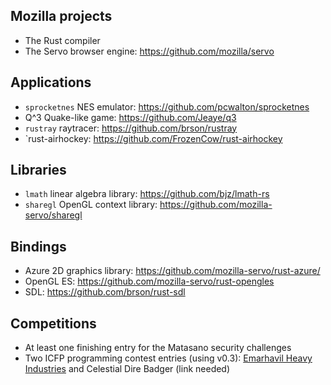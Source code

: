 Mozilla projects
----------------

* The Rust compiler
* The Servo browser engine: https://github.com/mozilla/servo

Applications
------------

* `sprocketnes` NES emulator: https://github.com/pcwalton/sprocketnes
* Q^3 Quake-like game: https://github.com/Jeaye/q3
* `rustray` raytracer: https://github.com/brson/rustray
* `rust-airhockey: https://github.com/FrozenCow/rust-airhockey

Libraries
---------

* `lmath` linear algebra library: https://github.com/bjz/lmath-rs
* `sharegl` OpenGL context library: https://github.com/mozilla-servo/sharegl

Bindings
--------

* Azure 2D graphics library: https://github.com/mozilla-servo/rust-azure/
* OpenGL ES: https://github.com/mozilla-servo/rust-opengles
* SDL: https://github.com/brson/rust-sdl

Competitions
------------

* At least one finishing entry for the Matasano security challenges
* Two ICFP programming contest entries (using v0.3): [Emarhavil Heavy Industries](https://github.com/emarhavilicfp/icfp) and Celestial Dire Badger (link needed)